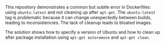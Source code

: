 This repository demonstrates a common but subtle error in Dockerfiles: using `ubuntu:latest` and not cleaning up after `apt-get`. The `ubuntu:latest` tag is problematic because it can change unexpectedly between builds, leading to inconsistencies.  The lack of cleanup leads to bloated images.

The solution shows how to specify a version of Ubuntu and how to clean up after package installation using `apt-get autoremove` and `apt-get clean`.